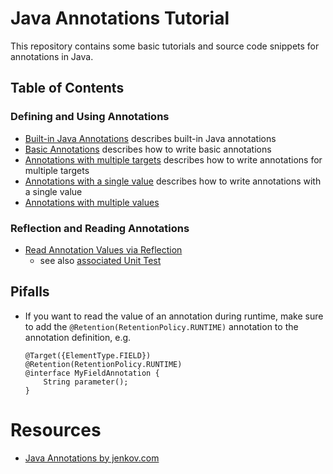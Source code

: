 Java Annotations Tutorial
=========================

This repository contains some basic tutorials and source code snippets for annotations in Java.



Table of Contents
-----------------

### Defining and Using Annotations

* [Built-in Java Annotations](src/main/java/ch/lihsmi/annotations/BuiltInAnnotations.java) describes built-in Java annotations
* [Basic Annotations](src/main/java/ch/lihsmi/annotations/BasicAnnotations.java) describes how to write basic annotations
* [Annotations with multiple targets](src/main/java/ch/lihsmi/annotations/MultiTargetAnnotation.java) describes how to write annotations for multiple targets
* [Annotations with a single value](src/main/java/ch/lihsmi/annotations/SingleValueAnnotation.java) describes how to write annotations with a single value
* [Annotations with multiple values](src/main/java/ch/lihsmi/annotations/MultiValueAnnotation.java)



### Reflection and Reading Annotations

* [Read Annotation Values via Reflection](src/main/java/ch/lihsmi/annotations/Reflection.java)
  * see also [associated Unit Test](src/test/java/ch/lishmi/annotations/ReflectionTest.java)


Pifalls
-------

* If you want to read the value of an annotation during runtime, make sure to add the `@Retention(RetentionPolicy.RUNTIME)` annotation to the annotation definition, e.g.
  
    ```
    @Target({ElementType.FIELD})
    @Retention(RetentionPolicy.RUNTIME)
    @interface MyFieldAnnotation {
        String parameter();
    }
    ```


Resources
=========

* [Java Annotations by jenkov.com](http://tutorials.jenkov.com/java/annotations.html)

